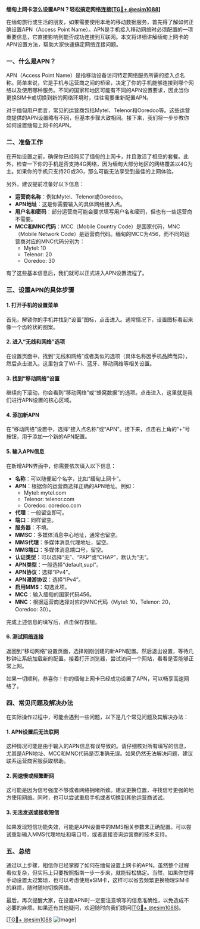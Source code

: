 **缅甸上网卡怎么设置APN？轻松搞定网络连接[[TG💪+ @esim1088](https://t.me/s/esim1088)]**

在缅甸旅行或生活的朋友，如果需要使用本地的移动数据服务，首先得了解如何正确设置APN（Access Point Name）。APN是手机接入移动网络时必须配置的一项重要信息，它直接影响到能否成功连接到互联网。本文将详细讲解缅甸上网卡的APN设置方法，帮助大家快速搞定网络连接问题。

### 一、什么是APN？

APN（Access Point Name）是指移动设备访问特定网络服务所需的接入点名称。简单来说，它是手机与运营商之间的桥梁，决定了你的手机能够连接到哪个网络以及使用哪种服务。不同的国家和地区可能有不同的APN设置要求，因此当你更换SIM卡或切换到新的网络环境时，往往需要重新配置APN。

对于缅甸用户而言，常见的运营商包括Mytel、Telenor和Ooredoo等。这些运营商提供的APN设置略有不同，但基本步骤大致相同。接下来，我们将一步步教你如何设置缅甸上网卡的APN。

### 二、准备工作

在开始设置之前，确保你已经购买了缅甸的上网卡，并且激活了相应的套餐。此外，检查一下你的手机是否支持4G网络，因为缅甸大部分地区的网络覆盖以4G为主。如果你的手机只支持2G或3G，那么可能无法享受到最佳的上网体验。

另外，建议提前准备好以下信息：
- **运营商名称**：例如Mytel、Telenor或Ooredoo。
- **APN地址**：这是你需要输入的具体网络接入点。
- **用户名和密码**：部分运营商可能会要求填写用户名和密码，但也有一些运营商不需要。
- **MCC和MNC代码**：MCC（Mobile Country Code）是国家代码，MNC（Mobile Network Code）是运营商代码。缅甸的MCC为456，而不同的运营商对应的MNC代码分别为：
  - Mytel: 10
  - Telenor: 20
  - Ooredoo: 30

有了这些基本信息后，我们就可以正式进入APN设置流程了。

### 三、设置APN的具体步骤

#### 1. 打开手机的设置菜单
首先，解锁你的手机并找到“设置”图标，点击进入。通常情况下，设置图标看起来像一个齿轮状的图案。

#### 2. 进入“无线和网络”选项
在设置页面中，找到“无线和网络”或者类似的选项（具体名称因手机品牌而异），然后点击进入。这里包含了Wi-Fi、蓝牙、移动网络等相关设置。

#### 3. 找到“移动网络”设置
继续向下滚动，你会看到“移动网络”或“蜂窝数据”的选项。点击进入，这里就是我们进行APN设置的核心区域。

#### 4. 添加新APN
在“移动网络”设置中，选择“接入点名称”或“APN”。接下来，点击右上角的“+”号按钮，用于添加一个新的APN配置。

#### 5. 输入APN信息
在新增APN界面中，你需要依次填入以下信息：
- **名称**：可以随便起个名字，比如“缅甸上网卡”。
- **APN**：根据你的运营商选择正确的APN地址。例如：
  - Mytel: mytel.com
  - Telenor: telenor.com
  - Ooredoo: ooredoo.com
- **代理**：一般留空即可。
- **端口**：同样留空。
- **服务器**：不填。
- **MMSC**：多媒体消息中心地址，通常也留空。
- **MMS代理**：多媒体消息代理地址，留空。
- **MMS端口**：多媒体消息端口号，留空。
- **认证类型**：可以选择“无”、“PAP”或“CHAP”，默认为“无”。
- **APN类型**：一般选择“default,supl”。
- **APN协议**：选择“IPv4”。
- **APN漫游协议**：选择“IPv4”。
- **启用MMS**：勾选此项。
- **MCC**：输入缅甸的国家代码456。
- **MNC**：根据运营商选择对应的MNC代码（Mytel: 10，Telenor: 20，Ooredoo: 30）。

完成上述信息的填写后，点击保存按钮。

#### 6. 测试网络连接
返回到“移动网络”设置页面，选择刚刚创建的新APN配置。然后退出设置，等待几秒钟让系统加载新的配置。接着打开浏览器，尝试访问一个网站，看看是否能够正常上网。

如果一切顺利，恭喜你！你的缅甸上网卡已经成功设置了APN，可以畅享高速网络了。

### 四、常见问题及解决办法

在实际操作过程中，可能会遇到一些问题，以下是几个常见问题及其解决办法：

#### 1. APN设置后无法联网
这种情况可能是由于输入的APN信息有误导致的。请仔细核对所有填写的信息，尤其是APN地址、MCC和MNC代码是否准确无误。如果仍然无法解决问题，建议联系运营商客服获取帮助。

#### 2. 网速慢或频繁断网
这可能是因为信号强度不够或者网络拥堵所致。建议更换位置，寻找信号更强的地方使用网络。同时，也可以尝试重启手机或者切换到其他运营商试试。

#### 3. 无法发送或接收短信
如果发现短信功能失效，可能是APN设置中的MMS相关参数未正确配置。可以尝试重新输入MMS代理地址和端口号，或者直接咨询运营商的技术支持。

### 五、总结

通过以上步骤，相信你已经掌握了如何在缅甸设置上网卡的APN。虽然整个过程看似复杂，但实际上只要按照指南一步一步来，就能轻松搞定。当然，如果你觉得手动设置太过繁琐，也可以考虑使用eSIM卡，这样可以省去频繁更换物理SIM卡的麻烦，随时随地切换网络。

最后，再次提醒大家，在设置APN时一定要注意填写的信息准确性，以免造成不必要的麻烦。如果还有其他疑问，欢迎随时向我们提问[[TG💪+ @esim1088](https://t.me/s/esim1088)]。

[[TG💪+ @esim1088](https://t.me/s/esim1088) ![Image](https://i.postimg.cc/4NQfJmqS/Snipaste-2025-05-13-00-14-12.png)]